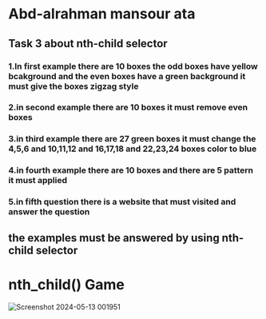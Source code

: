 # Abd-alrahman mansour ata

## Task 3 about nth-child selector

### 1.In first example there are 10 boxes the odd boxes have yellow bcakground and the even boxes have a green background it must give the boxes zigzag style 

### 2.in second example there are 10 boxes it must remove even boxes 

### 3.in third  example there are 27 green boxes it must change the 4,5,6 and 10,11,12 and 16,17,18 and 22,23,24 boxes color to blue

### 4.in fourth example there are 10 boxes and there are 5 pattern it must applied

### 5.in fifth question there is a website that must visited and answer the question

## the examples must be answered by using nth-child selector

# nth_child() Game
![Screenshot 2024-05-13 001951](https://github.com/abdalrahman20000/nth-child-t3/assets/169168957/6753ef83-2a36-4ce5-968e-d1596b2cd95c)
